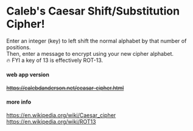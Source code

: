 # Caleb's Caesar Shift/Substitution Cipher!
Enter an integer (key) to left shift the normal alphabet by that number of positions.  
Then, enter a message to encrypt using your new cipher alphabet.  
🔥 FYI a key of 13 is effectively ROT-13.  
#### web app version
~~https://calebdanderson.net/ceasar-cipher.html~~
#### more info
https://en.wikipedia.org/wiki/Caesar_cipher  
https://en.wikipedia.org/wiki/ROT13
